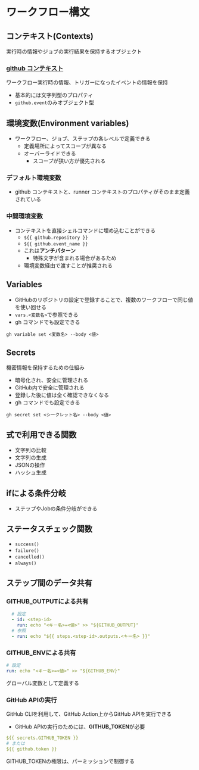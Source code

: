 # ワークフロー構文

## コンテキスト(Contexts)

実行時の情報やジョブの実行結果を保持するオブジェクト

### [github コンテキスト](https://docs.github.com/ja/actions/learn-github-actions/contexts#github-context)

ワークフロー実行時の情報、トリガーになったイベントの情報を保持

- 基本的には文字列型のプロパティ
- `github.event`のみオブジェクト型

## 環境変数(Environment variables)

- ワークフロー、ジョブ、ステップの各レベルで定義できる
  - 定義場所によってスコープが異なる
  - オーバーライドできる
    - スコープが狭い方が優先される

### デフォルト環境変数

- github コンテキストと、runner コンテキストのプロパティがそのまま定義されている

### 中間環境変数

- コンテキストを直接シェルコマンドに埋め込むことができる
  - `${{ github.repository }}`
  - `${{ github.event_name }}`
  - これは**アンチパターン**
    - 特殊文字が含まれる場合があるため
  - 環境変数経由で渡すことが推奨される

## Variables

- GitHubのリポジトリの設定で登録することで、複数のワークフローで同じ値を使い回せる
- `vars.<変数名>`で参照できる
- gh コマンドでも設定できる

```shell
gh variable set <変数名> --body <値>
```

## Secrets

機密情報を保持するための仕組み

- 暗号化され、安全に管理される
- GitHub内で安全に管理される
- 登録した後に値は全く確認できなくなる
- gh コマンドでも設定できる

```shell
gh secret set <シークレット名> --body <値>
```

## 式で利用できる関数

- 文字列の比較
- 文字列の生成
- JSONの操作
- ハッシュ生成

## ifによる条件分岐

- ステップやJobの条件分岐ができる

## ステータスチェック関数

- `success()`
- `failure()`
- `cancelled()`
- `always()`

## ステップ間のデータ共有

### GITHUB_OUTPUTによる共有

```yaml
  # 設定
  - id: <step-id>
    run: echo "<キー名>=<値>" >> "${GITHUB_OUTPUT}"
  # 参照
  - run: echo "${{ steps.<step-id>.outputs.<キー名> }}"
```

### GITHUB_ENVによる共有

```yaml
# 設定
run: echo "<キー名>=<値>" >> "${GITHUB_ENV}"
```

グローバル変数として定義する

### GitHub APIの実行

GitHub CLIを利用して、GitHub Action上からGitHub APIを実行できる

- GitHub APIの実行のためには、**GITHUB_TOKEN**が必要

```yml
${{ secrets.GITHUB_TOKEN }}
# または
${{ github.token }}
```

GITHUB_TOKENの権限は、パーミッションで制御する
